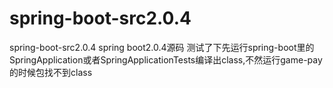 # spring-boot-src2.0.4
spring-boot-src2.0.4
spring boot2.0.4源码
测试了下先运行spring-boot里的SpringApplication或者SpringApplicationTests编译出class,不然运行game-pay的时候包找不到class
